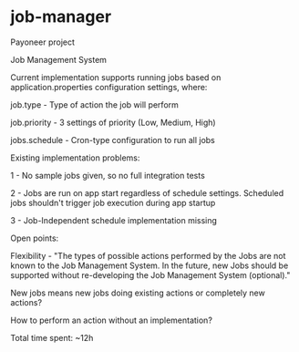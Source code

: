 # job-manager
Payoneer project

Job Management System



Current implementation supports running jobs based on application.properties configuration settings, where:

job.type      - Type of action the job will perform

job.priority  - 3 settings of priority (Low, Medium, High)

jobs.schedule - Cron-type configuration to run all jobs


Existing implementation problems:

1 - No sample jobs given, so no full integration tests

2 - Jobs are run on app start regardless of schedule settings. Scheduled jobs shouldn't trigger job execution during app startup

3 - Job-Independent schedule implementation missing


Open points:

Flexibility - "The types of possible actions performed by the Jobs are not known to the Job
Management System. In the future, new Jobs should be supported without re-developing
the Job Management System (optional)."

New jobs means new jobs doing existing actions or completely new actions?

How to perform an action without an implementation?


Total time spent: ~12h
